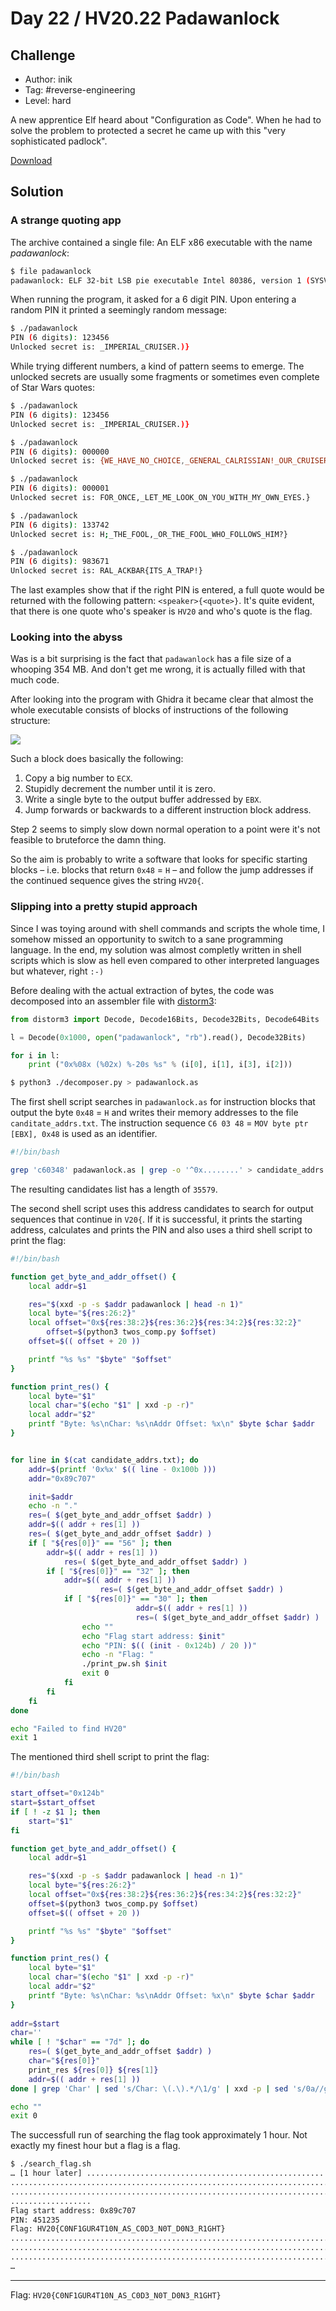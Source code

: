 # Day 22 / HV20.22 Padawanlock



## Challenge

<!-- ...10....:...20....:...30....:...40....:...50....:...60....:...70....:. -->
* Author: inik
* Tag:    #reverse-engineering
* Level:  hard

A new apprentice Elf heard about "Configuration as Code". When he had to solve
the problem to protected a secret he came up with this "very sophisticated 
padlock".

[Download](Download.zip)



## Solution


### A strange quoting app

The archive contained a single file: An ELF x86 executable with the name
_padawanlock_:

```sh
$ file padawanlock
padawanlock: ELF 32-bit LSB pie executable Intel 80386, version 1 (SYSV), dynamically linked, interpreter /lib/ld-, BuildID[sha1]=56e8cc633ab14ebd1c6fdd3bfda3ebd100a6a45e, for GNU/Linux 3.2.0, stripped
```

When running the program, it asked for a 6 digit PIN. Upon entering a random
PIN it printed a seemingly random message:

```sh
$ ./padawanlock
PIN (6 digits): 123456
Unlocked secret is: _IMPERIAL_CRUISER.)}
```

While trying different numbers, a kind of pattern seems to emerge. The unlocked
secrets are usually some fragments or sometimes even complete of Star Wars 
quotes:

```sh
$ ./padawanlock
PIN (6 digits): 123456
Unlocked secret is: _IMPERIAL_CRUISER.)}

$ ./padawanlock
PIN (6 digits): 000000
Unlocked secret is: {WE_HAVE_NO_CHOICE,_GENERAL_CALRISSIAN!_OUR_CRUISERS_CANT_REPEL_FIREPOWER_OF_THAT_MAGNITUDE!}

$ ./padawanlock
PIN (6 digits): 000001
Unlocked secret is: FOR_ONCE,_LET_ME_LOOK_ON_YOU_WITH_MY_OWN_EYES.}

$ ./padawanlock
PIN (6 digits): 133742
Unlocked secret is: H;_THE_FOOL,_OR_THE_FOOL_WHO_FOLLOWS_HIM?}

$ ./padawanlock
PIN (6 digits): 983671
Unlocked secret is: RAL_ACKBAR{ITS_A_TRAP!}
```

The last examples show that if the right PIN is entered, a full quote would be
returned with the following pattern: `<speaker>{<quote>}`. It's quite evident,
that there is one quote who's speaker is `HV20` and who's quote is the flag.


### Looking into the abyss

Was is a bit surprising is the fact that `padawanlock` has a file size of a
whooping 354 MB. And don't get me wrong, it is actually filled with that much
code.

After looking into the program with Ghidra it became clear that almost the
whole executable consists of blocks of instructions of the following structure:

![](instruction_block.png)

Such a block does basically the following:

1. Copy a big number to `ECX`.
2. Stupidly decrement the number until it is zero.
3. Write a single byte to the output buffer addressed by `EBX`.
4. Jump forwards or backwards to a different instruction block address.

Step 2 seems to simply slow down normal operation to a point were it's not
feasible to bruteforce the damn thing.

So the aim is probably to write a software that looks for specific starting
blocks – i.e. blocks that return `0x48` = `H` – and follow the jump addresses
if the continued sequence gives the string `HV20{`.


### Slipping into a pretty stupid approach

Since I was toying around with shell commands and scripts the whole time, I 
somehow missed an opportunity to switch to a sane programming language. In the
end, my solution was almost completly written in shell scripts which is slow
as hell even compared to other interpreted languages but whatever, right `:-)`

Before dealing with the actual extraction of bytes, the code was decomposed
into an assembler file with [distorm3]():

[distorm3]: https://github.com/gdabah/distorm

```python
from distorm3 import Decode, Decode16Bits, Decode32Bits, Decode64Bits

l = Decode(0x1000, open("padawanlock", "rb").read(), Decode32Bits)

for i in l:
    print ("0x%08x (%02x) %-20s %s" % (i[0], i[1], i[3], i[2]))
```

```sh
$ python3 ./decomposer.py > padawanlock.as
```

The first shell script searches in `padawanlock.as` for instruction blocks that
output the byte `0x48` = `H` and writes their memory addresses to the file 
`canditate_addrs.txt`. The instruction sequence 
`C6 03 48` = `MOV byte ptr [EBX], 0x48` is used as an identifier.

```sh
#!/bin/bash

grep 'c60348' padawanlock.as | grep -o '^0x........' > candidate_addrs.txt
```

The resulting candidates list has a length of `35579`.

The second shell script uses this address candidates to search for output 
sequences that continue in `V20{`. If it is successful, it prints the starting
address, calculates and prints the PIN and also uses a third shell script to
print the flag:

```sh
#!/bin/bash

function get_byte_and_addr_offset() {
	local addr=$1

	res="$(xxd -p -s $addr padawanlock | head -n 1)"
	local byte="${res:26:2}"
	local offset="0x${res:38:2}${res:36:2}${res:34:2}${res:32:2}"
    	offset=$(python3 twos_comp.py $offset)
	offset=$(( offset + 20 ))

	printf "%s %s" "$byte" "$offset"
}

function print_res() {
	local byte="$1"
	local char="$(echo "$1" | xxd -p -r)"
	local addr="$2"
	printf "Byte: %s\nChar: %s\nAddr Offset: %x\n" $byte $char $addr
}


for line in $(cat candidate_addrs.txt); do
	addr=$(printf '0x%x' $(( line - 0x100b )))
	addr="0x89c707"

	init=$addr
	echo -n "."
	res=( $(get_byte_and_addr_offset $addr) )
	addr=$(( addr + res[1] ))
	res=( $(get_byte_and_addr_offset $addr) )
	if [ "${res[0]}" == "56" ]; then
		addr=$(( addr + res[1] ))
        	res=( $(get_byte_and_addr_offset $addr) )
		if [ "${res[0]}" == "32" ]; then
			addr=$(( addr + res[1] ))
                	res=( $(get_byte_and_addr_offset $addr) )
			if [ "${res[0]}" == "30" ]; then 
                        	addr=$(( addr + res[1] ))
                        	res=( $(get_byte_and_addr_offset $addr) )
				echo ""
				echo "Flag start address: $init"
				echo "PIN: $(( (init - 0x124b) / 20 ))"
				echo -n "Flag: "
				./print_pw.sh $init
				exit 0
			fi
		fi
	fi
done

echo "Failed to find HV20"
exit 1
```

The mentioned third shell script to print the flag:

```sh
#!/bin/bash

start_offset="0x124b"
start=$start_offset
if [ ! -z $1 ]; then
	start="$1"
fi

function get_byte_and_addr_offset() {
	local addr=$1

	res="$(xxd -p -s $addr padawanlock | head -n 1)"
	local byte="${res:26:2}"
	local offset="0x${res:38:2}${res:36:2}${res:34:2}${res:32:2}"
    offset=$(python3 twos_comp.py $offset)
	offset=$(( offset + 20 ))

	printf "%s %s" "$byte" "$offset"
}

function print_res() {
	local byte="$1"
	local char="$(echo "$1" | xxd -p -r)"
	local addr="$2"
	printf "Byte: %s\nChar: %s\nAddr Offset: %x\n" $byte $char $addr
}
	
addr=$start
char=''
while [ ! "$char" == "7d" ]; do
	res=( $(get_byte_and_addr_offset $addr) )
	char="${res[0]}"
	print_res ${res[0]} ${res[1]}
	addr=$(( addr + res[1] ))
done | grep 'Char' | sed 's/Char: \(.\).*/\1/g' | xxd -p | sed 's/0a//g' | xxd -p -r

echo ""
exit 0
```

The successfull run of searching the flag took approximately 1 hour. Not 
exactly my finest hour but a flag is a flag.

```sh
$ ./search_flag.sh
… [1 hour later] ...............................................................
................................................................................
................................................................................
..................
Flag start address: 0x89c707
PIN: 451235
Flag: HV20{C0NF1GUR4T10N_AS_C0D3_N0T_D0N3_R1GHT}
................................................................................
................................................................................
................................................................................
…
```


<!-- ...10....:...20....:...30....:...40....:...50....:...60....:...70....:. -->
--------------------------------------------------------------------------------

Flag: `HV20{C0NF1GUR4T10N_AS_C0D3_N0T_D0N3_R1GHT}`

